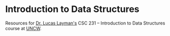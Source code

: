 # Introduction to Data Structures
Resources for [Dr. Lucas Layman's](http://people.uncw.edu/laymanl) CSC 231 &ndash; Introduction to Data Structures course at [UNCW](https://uncw.edu).

